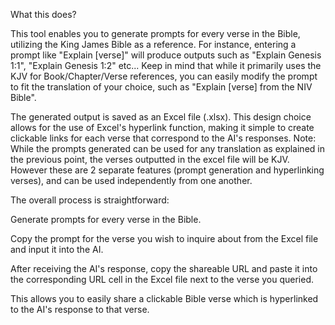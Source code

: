What this does?

This tool enables you to generate prompts for every verse in the Bible, utilizing the King James Bible as a reference. For instance, entering a prompt like "Explain [verse]" will produce outputs such as "Explain Genesis 1:1", "Explain Genesis 1:2" etc... Keep in mind that while it primarily uses the KJV for Book/Chapter/Verse references, you can easily modify the prompt to fit the translation of your choice, such as "Explain [verse] from the NIV Bible".

The generated output is saved as an Excel file (.xlsx). This design choice allows for the use of Excel's hyperlink function, making it simple to create clickable links for each verse that correspond to the AI's responses. Note: While the prompts generated can be used for any translation as explained in the previous point, the verses outputted in the excel file will be KJV. However these are 2 separate features (prompt generation and hyperlinking verses), and can be used independently from one another.

The overall process is straightforward:

Generate prompts for every verse in the Bible.

Copy the prompt for the verse you wish to inquire about from the Excel file and input it into the AI.

After receiving the AI's response, copy the shareable URL and paste it into the corresponding URL cell in the Excel file next to the verse you queried.

This allows you to easily share a clickable Bible verse which is hyperlinked to the AI's response to that verse.
